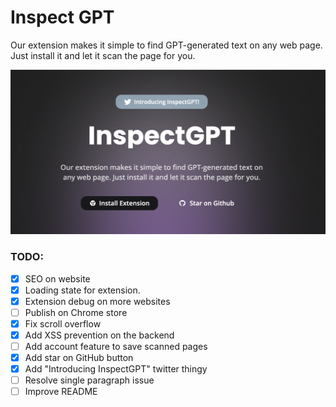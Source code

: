 # Inspect GPT

Our extension makes it simple to find GPT-generated text on any web page. Just install it and let it scan the page for you.

![og-iamge inspectgpt](https://github.com/adomaitisc/inspect-gpt/blob/main/inspect-gpt-next/public/og-image.png?raw=true "InspectGPT Home Page")

### TODO:

- [x] SEO on website
- [x] Loading state for extension.
- [x] Extension debug on more websites
- [ ] Publish on Chrome store
- [x] Fix scroll overflow
- [x] Add XSS prevention on the backend
- [ ] Add account feature to save scanned pages
- [x] Add star on GitHub button
- [x] Add "Introducing InspectGPT" twitter thingy
- [ ] Resolve single paragraph issue
- [ ] Improve README
